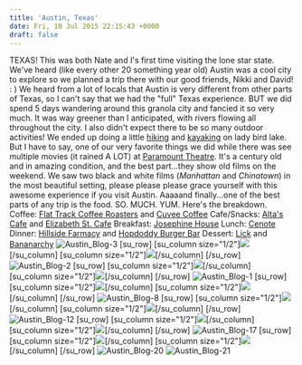 ```yaml
---
title: 'Austin, Texas'
date: Fri, 10 Jul 2015 22:15:43 +0000
draft: false
---
```


TEXAS! This was both Nate and I's first time visiting the lone star state. We've heard (like every other 20 something year old) Austin was a cool city to explore so we planned a trip there with our good friends, Nikki and David! : ) We heard from a lot of locals that Austin is very different from other parts of Texas, so I can't say that we had the "full" Texas experience. BUT we did spend 5 days wandering around this granola city and fancied it so very much. It was way greener than I anticipated, with rivers flowing all throughout the city. I also didn't expect there to be so many outdoor activities! We ended up doing a little [hiking](http://www.austinparks.org/our-parks.html?parkid=287) and [kayaking](http://www.congresskayaks.com/home.php) on lady bird lake. But I have to say, one of our very favorite things we did while there was see multiple movies (it rained A LOT) at [Paramount Theatre](http://www.austintheatre.org/site/PageServer?pagename=Home). It's a century old and in amazing condition, and the best part...they show old films on the weekend. We saw two black and white films (_Manhattan_ and _Chinatown_) in the most beautiful setting, please please please grace yourself with this awesome experience if you visit Austin. Aaaaand finally...one of the best parts of any trip is the food. SO. MUCH. YUM. Here's the breakdown. Coffee: [Flat Track Coffee Roasters](http://flattrackcoffee.com/) and [Cuvee Coffee](https://cuveecoffee.com/) Cafe/Snacks: [Alta's Cafe](http://altascafe.com/) and [Elizabeth St. Cafe](http://www.elizabethstreetcafe.com/) Breakfast: [Josephine House](http://josephineofaustin.com/) Lunch: [Cenote](http://www.cenoteaustin.com/home/) Dinner: [Hillside Farmacy](http://hillsidefarmacy.com/) and [Hopdoddy Burger Bar](http://www.hopdoddy.com/) Dessert: [Lick](http://ilikelick.com/) and [Bananarchy](http://bananarchy.net/blog/) ![Austin_Blog-3](http://djh82r8xhqebh.cloudfront.net/uploads/2015/07/Austin_Blog-3.jpg) \[su\_row\] \[su\_column size="1/2"\]![](http://djh82r8xhqebh.cloudfront.net/uploads/2015/07/Austin_Blog-7.jpg)\[/su\_column\] \[su\_column size="1/2"\]![](http://djh82r8xhqebh.cloudfront.net/uploads/2015/07/Austin_Blog-4.jpg)\[/su\_column\] \[/su\_row\] ![Austin_Blog-2](http://djh82r8xhqebh.cloudfront.net/uploads/2015/07/Austin_Blog-2.jpg) \[su\_row\] \[su\_column size="1/2"\]![](http://djh82r8xhqebh.cloudfront.net/uploads/2015/07/Austin_Blog-6.jpg)\[/su\_column\] \[su\_column size="1/2"\]![](http://djh82r8xhqebh.cloudfront.net/uploads/2015/07/Austin_Blog-22.jpg)\[/su\_column\] \[/su\_row\] ![Austin_Blog-1](http://djh82r8xhqebh.cloudfront.net/uploads/2015/07/Austin_Blog-1.jpg) \[su\_row\] \[su\_column size="1/2"\]![](http://djh82r8xhqebh.cloudfront.net/uploads/2015/07/Austin_Blog-5.jpg)\[/su\_column\] \[su\_column size="1/2"\]![](http://djh82r8xhqebh.cloudfront.net/uploads/2015/07/Austin_Blog-9.jpg)\[/su\_column\] \[/su\_row\] ![Austin_Blog-8](http://djh82r8xhqebh.cloudfront.net/uploads/2015/07/Austin_Blog-8.jpg) \[su\_row\] \[su\_column size="1/2"\]![](http://djh82r8xhqebh.cloudfront.net/uploads/2015/07/Austin_Blog-18.jpg)\[/su\_column\] \[su\_column size="1/2"\]![](http://djh82r8xhqebh.cloudfront.net/uploads/2015/07/Austin_Blog-14.jpg)\[/su\_column\] \[/su\_row\] ![Austin_Blog-12](http://djh82r8xhqebh.cloudfront.net/uploads/2015/07/Austin_Blog-12.jpg) \[su\_row\] \[su\_column size="1/2"\]![](http://djh82r8xhqebh.cloudfront.net/uploads/2015/07/Austin_Blog-13.jpg)\[/su\_column\] \[su\_column size="1/2"\]![](http://djh82r8xhqebh.cloudfront.net/uploads/2015/07/Austin_Blog-15.jpg)\[/su\_column\] \[/su\_row\] ![Austin_Blog-17](http://djh82r8xhqebh.cloudfront.net/uploads/2015/07/Austin_Blog-17.jpg) \[su\_row\] \[su\_column size="1/2"\]![](http://djh82r8xhqebh.cloudfront.net/uploads/2015/07/Austin_Blog-16.jpg)\[/su\_column\] \[su\_column size="1/2"\]![](http://djh82r8xhqebh.cloudfront.net/uploads/2015/07/Austin_Blog-19.jpg)\[/su\_column\] \[/su\_row\] ![Austin_Blog-20](http://djh82r8xhqebh.cloudfront.net/uploads/2015/07/Austin_Blog-20.jpg) ![Austin_Blog-21](http://djh82r8xhqebh.cloudfront.net/uploads/2015/07/Austin_Blog-21.jpg)
